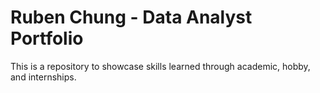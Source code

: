 # Ruben Chung - Data Analyst Portfolio
This is a repository to showcase skills learned through academic, hobby, and internships.
